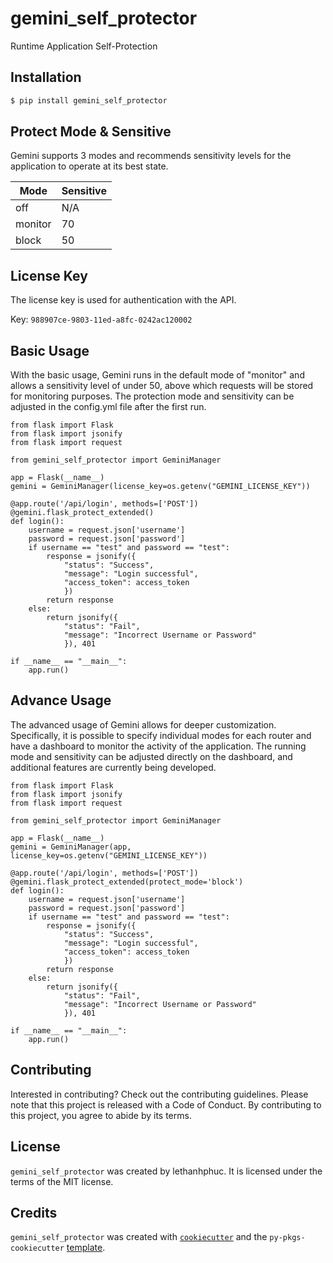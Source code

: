 # gemini_self_protector

Runtime Application Self-Protection

## Installation

```bash
$ pip install gemini_self_protector
```

## Protect Mode & Sensitive

Gemini supports 3 modes and recommends sensitivity levels for the application to operate at its best state.

| Mode    | Sensitive |
| ------- | --------- |
| off     | N/A       |
| monitor | 70        |
| block   | 50        |

## License Key

The license key is used for authentication with the API.

Key: `988907ce-9803-11ed-a8fc-0242ac120002`

## Basic Usage

With the basic usage, Gemini runs in the default mode of "monitor" and allows a sensitivity level of under 50, above which requests will be stored for monitoring purposes. The protection mode and sensitivity can be adjusted in the config.yml file after the first run.

```
from flask import Flask
from flask import jsonify
from flask import request

from gemini_self_protector import GeminiManager

app = Flask(__name__)
gemini = GeminiManager(license_key=os.getenv("GEMINI_LICENSE_KEY"))

@app.route('/api/login', methods=['POST'])
@gemini.flask_protect_extended()
def login():
    username = request.json['username']
    password = request.json['password']
    if username == "test" and password == "test":
        response = jsonify({
            "status": "Success",
            "message": "Login successful",
            "access_token": access_token
            })
        return response
    else:
        return jsonify({
            "status": "Fail",
            "message": "Incorrect Username or Password"
            }), 401

if __name__ == "__main__":
    app.run()
```

## Advance Usage

The advanced usage of Gemini allows for deeper customization. Specifically, it is possible to specify individual modes for each router and have a dashboard to monitor the activity of the application. The running mode and sensitivity can be adjusted directly on the dashboard, and additional features are currently being developed.

```
from flask import Flask
from flask import jsonify
from flask import request

from gemini_self_protector import GeminiManager

app = Flask(__name__)
gemini = GeminiManager(app, license_key=os.getenv("GEMINI_LICENSE_KEY"))

@app.route('/api/login', methods=['POST'])
@gemini.flask_protect_extended(protect_mode='block')
def login():
    username = request.json['username']
    password = request.json['password']
    if username == "test" and password == "test":
        response = jsonify({
            "status": "Success",
            "message": "Login successful",
            "access_token": access_token
            })
        return response
    else:
        return jsonify({
            "status": "Fail",
            "message": "Incorrect Username or Password"
            }), 401

if __name__ == "__main__":
    app.run()
```

## Contributing

Interested in contributing? Check out the contributing guidelines. Please note that this project is released with a Code of Conduct. By contributing to this project, you agree to abide by its terms.

## License

`gemini_self_protector` was created by lethanhphuc. It is licensed under the terms of the MIT license.

## Credits

`gemini_self_protector` was created with [`cookiecutter`](https://cookiecutter.readthedocs.io/en/latest/) and the `py-pkgs-cookiecutter` [template](https://github.com/py-pkgs/py-pkgs-cookiecutter).

